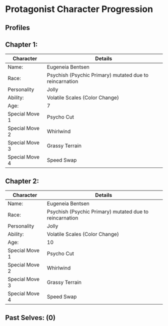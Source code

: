 # Protagonist Character Progression

## Profiles

## Chapter 1: 

|Character| Details |
|---------|---------|
|Name:| Eugeneia Bentsen |
|Race:| Psychish (Psychic Primary) mutated due to reincarnation|
|Personality | Jolly |
|Ability:| Volatile Scales (Color Change)|
|Age: | 7 |
|Special Move 1| Psycho Cut |
|Special Move 2| Whirlwind |
|Special Move 3| Grassy Terrain |
|Special Move 4| Speed Swap |

## Chapter 2:

|Character| Details |
|---------|---------|
|Name:| Eugeneia Bentsen |
|Race:| Psychish (Psychic Primary) mutated due to reincarnation|
|Personality | Jolly |
|Ability:| Volatile Scales (Color Change)|
|Age: | 10 |
|Special Move 1| Psycho Cut |
|Special Move 2| Whirlwind |
|Special Move 3| Grassy Terrain |
|Special Move 4| Speed Swap |

## Past Selves: (0)
